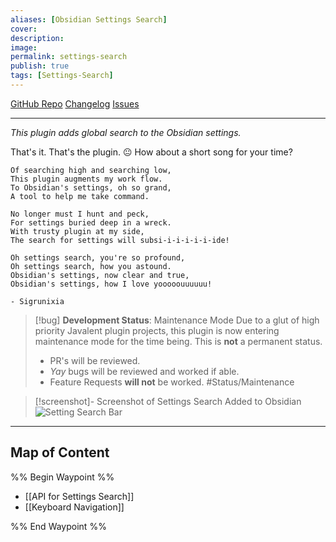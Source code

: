 ```yaml
---
aliases: [Obsidian Settings Search]
cover: 
description: 
image: 
permalink: settings-search
publish: true
tags: [Settings-Search]
---
```


[GitHub Repo](https://github.com/valentine195/obsidian-settings-search "Repo") [Changelog](https://github.com/valentine195/obsidian-settings-search/blob/master/CHANGELOG.md "Changelog") [Issues](https://github.com/valentine195/obsidian-settings-search/issues?q=is%3Aissue+is%3Aopen+sort%3Aupdated-desc "Issues")

---

*This plugin adds global search to the Obsidian settings.*

That's it. That's the plugin. 😐 How about a short song for your time?

```text
Of searching high and searching low, 
This plugin augments my work flow. 
To Obsidian's settings, oh so grand, 
A tool to help me take command.

No longer must I hunt and peck,
For settings buried deep in a wreck.
With trusty plugin at my side,
The search for settings will subsi-i-i-i-i-i-ide!

Oh settings search, you're so profound,
Oh settings search, how you astound.
Obsidian's settings, now clear and true,
Obsidian's settings, how I love yooooouuuuuu!

- Sigrunixia
```


> [!bug] **Development Status**: Maintenance Mode
> Due to a glut of high priority Javalent plugin projects, this plugin is now entering maintenance mode for the time being. This is **not** a permanent status.
> - PR's will be reviewed.
> - *Yay* bugs will be reviewed and worked if able.
> - Feature Requests **will not** be worked.
> #Status/Maintenance 


>[!screenshot]- Screenshot of Settings Search Added to Obsidian
>![Setting Search Bar](https://raw.githubusercontent.com/valentine195/obsidian-settings-search/master/assets/ui.png)

---

## Map of Content

%% Begin Waypoint %%
- [[API for Settings Search]]
- [[Keyboard Navigation]]

%% End Waypoint %%